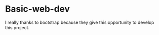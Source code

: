 # Basic-web-dev
I really thanks to bootstrap because they give this opportunity to develop this project.
